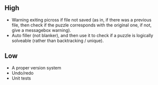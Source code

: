  High
------
- Warning exiting picross if file not saved
    (as in, if there was a previous file, then check if the puzzle corresponds with the original one,
    if not, give a messagebox warning).
- Auto filler (not blanker), and then use it to check if a puzzle is logically solveable (rather than backtracking / unique).


 Low
-----
- A proper version system
- Undo/redo
- Unit tests
